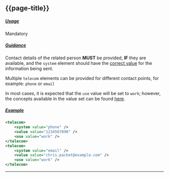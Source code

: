 ## {{page-title}}

<h5><ins>Usage</ins></h5>

<span class="mro-circle mandatory" title="Mandatory"></span> Mandatory


<h5><ins>Guidance</ins></h5>

Contact details of the related person **MUST** be provided, **IF** they are available, and the `system` element should have the [correct value](http://hl7.org/fhir/stu3/datatypes.html#contactpoint) for the information being sent.

Multiple `telecom` elements can be provided for different contact points, for example: `phone` or `email`

In most cases, it is expected that the `use` value will be set to `work`; however, the concepts available in the value set can be found [here](http://hl7.org/fhir/stu3/valueset-contact-point-use.html).

<h5><ins>Example</ins></h5>

```xml
<telecom>
    <system value="phone" />
    <value value="1234567890" />
    <use value="work" />
</telecom>
<telecom>
    <system value="email" />
    <value value="chris.packet@example.com" />
    <use value="work" />
</telecom>
```

---
